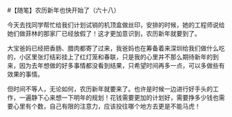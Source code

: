 #【随笔】农历新年也快开始了（六十八）

今天去找同学帮忙给我们计划试销的机顶盒做丝印，安排的时候，她的工程师说给她们做菲林的那家厂已经放假了！这才更加意识到，农历新年就要到了。

大宝爸妈已经把香肠、腊肉都寄了过来，我爸妈也在筹备着来深圳给我们做什么吃的，小区里张灯结彩挂上了红灯笼和春联，只是我的心里并不那么期待新年的到来，因为去年想做的好多事情都没看到结果，只希望时间再多一点，可以多做些有效果的事情。

但时间不等人，无论如何，农历新年就要来了。也许是时候一边进行好手头的工作，一遍静下心来想一下明年的规划！花钱需要更加的计划好，需要挣多少钱也需要心里有个数，自己有限的注意力，应该投往哪个地方去更是不能马虎！

